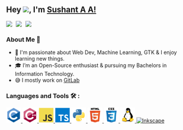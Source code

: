 ## Hey <img src="https://github.com/TheDudeThatCode/TheDudeThatCode/blob/master/Assets/Hi.gif" width="29px">, I'm  [Sushant A A!](https://github.com/SushantAA) 

<a href="https://www.linkedin.com/in/sushant-a-a-56a436199/">
  <img align="left" width="26px" src="https://www.vectorlogo.zone/logos/linkedin/linkedin-icon.svg" />
</a>
<a href="mailto:sushant.co19@gmail.com">
  <img align="left" width="26px" src="https://www.vectorlogo.zone/logos/gmail/gmail-icon.svg"  />
</a>
<a href="https://gitlab.com/sushant.co19">
  <img align="left" width="26px" src="https://www.vectorlogo.zone/logos/gitlab/gitlab-icon.svg" />
</a>
<br/>

### About Me 🐢
- 🌱 I'm passionate about  Web Dev, Machine Learning, GTK & I enjoy learning new things.
- 🎓 I’m an Open-Source enthusiast & pursuing my Bachelors in Information Technology.
- 😅 I mostly work on [GitLab](https://gitlab.com/sushant.co19) 

<h3 align="left">Languages and Tools 🛠️ : </h3>
<p align="left"> 
<a href="https://www.cprogramming.com/" target="_blank"> <img src="https://raw.githubusercontent.com/devicons/devicon/master/icons/c/c-original.svg" alt="c" width="40" height="40"/> </a>
<a href="https://www.w3schools.com/cpp/" target="_blank"> <img src="https://raw.githubusercontent.com/devicons/devicon/master/icons/cplusplus/cplusplus-original.svg" alt="cplusplus" width="40" height="40"/> </a>
<a href="https://developer.mozilla.org/en-US/docs/Web/JavaScript" target="_blank"> <img src="https://raw.githubusercontent.com/devicons/devicon/master/icons/javascript/javascript-original.svg" alt="javascript" width="40" height="40"/> </a>
<a href="https://www.typescriptlang.org/" target="_blank"> <img src="https://raw.githubusercontent.com/devicons/devicon/master/icons/typescript/typescript-original.svg" alt="typescript" width="40" height="40"/> </a>
<a href="https://www.python.org" target="_blank"> <img src="https://raw.githubusercontent.com/devicons/devicon/master/icons/python/python-original.svg" alt="python" width="40" height="40"/> </a>
<a href="https://www.w3.org/html/" target="_blank"> <img src="https://raw.githubusercontent.com/devicons/devicon/master/icons/html5/html5-original-wordmark.svg" alt="html5" width="40" height="40"/> </a>
<a href="https://www.w3schools.com/css/" target="_blank"> <img src="https://raw.githubusercontent.com/devicons/devicon/master/icons/css3/css3-original-wordmark.svg" alt="css3" width="40" height="40"/> </a>
<a href="https://www.linux.org/" target="_blank"> <img src="https://raw.githubusercontent.com/devicons/devicon/master/icons/linux/linux-original.svg" alt="linux" width="40" height="40"/> </a>
<a href="https://inkscape.org/" target="_blank"> <img src="https://www.vectorlogo.zone/logos/inkscape/inkscape-icon.svg" alt="Inkscape" width="40" height="40"/> </a>
</p>

<!-- <p align="center"> <img src="https://github-readme-stats.vercel.app/api?username=SushantAA&show_icons=true&theme=gotham" alt="SushantAA" /></p> -->
